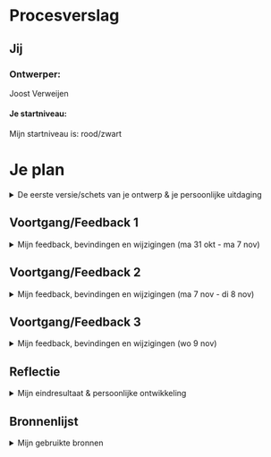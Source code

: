 # Procesverslag

## Jij

### Ontwerper:
Joost Verweijen

#### Je startniveau:
Mijn startniveau is: rood/zwart




# Je plan

<details>
  <summary>De eerste versie/schets van je ontwerp & je persoonlijke uitdaging</summary>

  ### De eerste versie/schets:
  <img src="https://user-images.githubusercontent.com/82580473/199129038-54fe5865-4f17-475f-bd45-04dbc51608a2.jpg" width="375px" alt="eerste versie/schets">
  
  #### Concept:
  Door met de zaklamp te zoeken naar de lampen en geesten in het donker,
  kom je achter steeds meer informatie over Gengar door de verschillende Pokémon generaties heen. Hiermee ontstaat er een soort gamification in mijn website. En pas op   dat je niet schrikt van Gengar en zijn mede-geesten!


  ### Je ambitie: 
  Aan deze technieken/punten wil ik werken:
  - Een volledig interactieve website maken
  - Gebruik maken van CSS-animaties
  - Veel JavaScript gebruiken, bijvoorbeeld om de plek van de lampen de randomizen
  - Mijn oorspronkelijke idee volledig uitwerken
  
  ### De tweede versie/digitale uitwerking:
  ![image](https://user-images.githubusercontent.com/82580473/200901429-9e9eb7e7-68d5-4baa-93e4-bdf440f15cfb.png)

 
</details>




## Voortgang/Feedback 1

<details>
  <summary>Mijn feedback, bevindingen en wijzigingen (ma 31 okt - ma 7 nov)</summary>
  
  ### Feedback:
  - Het concept past echt helemaal bij het onderwerp. Wie Pokemon heeft gespeeld vroeger kent dit concept van de grotten die je in de game moest ontdekken en weet dat je dit soort type pokemon tegenkwam hier.
  - Dit concept is zeer uniek, kan wat mij betreft niet sterker. Interactief zeer sterk, met as much progressive disclosure as possible.
  - Leuke easter eggs zijn dat je andere pokemon en dergelijke kunt vinden met je zaklamp.
  

  ### Bevinding 1:
  Ik kreeg de tip om nog ergens in de website een overzicht van de tijdlijn te plaatsen, zodat je niet hoeft te zoeken naar alle lampen om alle informatie te onthullen.

  #### Oplossing:
  Dit ga ik niet doen, want dan verdwijnt het spel element een beetje. Het heeft me wel op een idee gebracht om de gebruiker een soort feed forward te geven over hoeveel torches er nog gevonden moeten worden en welke al gevonden zijn.

  
  ### Bevinding 2:
  Daarnaast kreeg ik de suggestie om eventueel van thema te kunnen switchen in de website, dus dat ik meer Pokémon dan alleen Gengar behandel. Zo zou de gebruiker dan kunnen switchen van een geesten-thema naar bijvoorbeeld een gras-thema.

  #### Oplossing:
  Ook hier ga ik niks mee doen, Gengar is een geest Pokémon en ik vind het dus niet nodig om van thema te veranderen, want dit ondermijnd een beetje het thema en doel van de website. Wat hier ook mee te maken heeft is light- en dark-mode. Dit zou natuurlijk een mooie toevoeging zijn, echter omdat mijn website een geesten-thema heeft en draait om het vinden van objecten met een zaklamp in een donkere ruimte, zal mijn website enkel een dark mode hebben.
  
 
  ### Bevinding 3:
  Om de interface elke keer als je hem opstart uniek te houden, kan ik de plaatsing van de elementen gaan randomizen, zodat het spelelement er een beetje in blijft.
  
  #### Oplossing:
  Dit is een erg goed idee en ik moet dit goed gaan uitwerken. Wat je hieronder ook zal zien is dat het volledig randomizen van de torches niet gaat lukken aangezien elementen dan over elkaar heen zullen vallen. Ik heb hier uiteindelijk een oplossing voor bedacht.
  
  
  ### Progressie
  Ik ben gestart met het maken van de flashlight overlay op basis van [deze bron](https://codemyui.com/flashlight-mouse-pointer/).
  Ook had ik alvast een paar rondvliegende geesten toegevoegd, dit zag er als volgt uit.
  ![image](https://user-images.githubusercontent.com/82580473/200903094-01a7692a-9263-4740-a229-b3b2568dbd79.png)
  
  Vervolgens moest er iets gebeuren als er op de torch geklikt werd, namelijk een verschijnende section, de torch moet aan gaan en de volgende torch moet verschijnen.
  Dit alles zet ik in een function, welke bij een klik op de torch wordt uitgevoerd door een EventListener.
  ```js
  const Torch1 = document.querySelector('a:first-of-type img')
  Torch1.addEventListener('click', Section1)
  ```
  Dit gaf vervolgens het volgende resultaat.
  ![image](https://user-images.githubusercontent.com/82580473/200904665-763d7b7a-59fa-4b92-90ad-4df157ca427e.png)
  
  Zoals je kan zien verdwijnt de tweede torch nu echter niet in het donker. Zelf kon ik niet uitvogelen hoe dit op te lossen was, dus met behulp van Jeffrey is de volgende code nodig geweest om tot de oplossing te komen: er moest een hover state komen op de a om de img heen die de torch zichtbaar zou maken, en anders moet deze dus op `display: none` staan.
  ![image](https://user-images.githubusercontent.com/82580473/200905114-a6a90825-fd65-4f7d-a5e7-302141576508.png)

  Hierna ben ik aan de slag gegaan met de styling van de informatie-vlakken op basis van mijn digitale uitwerking.
  ![image](https://user-images.githubusercontent.com/82580473/200905351-8ff66728-d879-477c-8e5d-cf88b0fddc1f.png)

  Nu moesten mijn torches gaan genereren op random plekken. Dit wilde ik ten eerste doen door deze te laten genereren binnen een bepaald kader over het hele scherm. Het probleem daarmee was echter dat hierdoor soms de torches onder sections of andere torches genereerden.
  
  ![image](https://user-images.githubusercontent.com/82580473/200906267-05c6c062-da29-493a-8f65-e554576c37ea.png)
  
  Dit moest dus op een andere manier aangepakt worden. Ik kwam op het idee om het scherm op te delen in vijf vlakken, en de torches en sections op basis van deze vlakken te positioneren.
  ![image](https://user-images.githubusercontent.com/82580473/200906519-d662b5f9-bd7c-4ed4-9da6-a5adb3ae9759.png)

  Deze vlakken en de benodigde data heb ik vervolgens doorvertaald naar opjects, en deze in een array gezet. Vervolgens heb ik ervoor gezorgd dat elke section een random object in deze array toegewezen kreeg waardoor deze op 'random' posities kwamen te staan.
  ```js
  // Uit de array wordt random 1 van de 5 objects gekozen en vervolgens uit array verwijderd, de data uit de object wordt
    // doorgestuurd in de vorm van CSS variabelen
    const rdmNumber1 = Math.floor(Math.random() * Positioning.length)
    const Position = Positioning[rdmNumber1]
    Positioning.splice(rdmNumber1, 1)
    document.documentElement.style.setProperty('--section-one-top', Position.top + "vh")
    document.documentElement.style.setProperty('--section-one-left', Position.left + "vw")
    document.documentElement.style.setProperty('--section-one-placement', Position.sectiontop + "vh")
    document.documentElement.style.setProperty('--section-one-blur', Position.blur1 + "% " + Position.blur2 + "%")

    // Op basis van de positie van de torch wordt de section óf links óf rechts hiervan geplaatst
    if (Position.left > 70) {
        document.documentElement.style.setProperty('--section-one-side', -17 + "vw")
    } else {
        document.documentElement.style.setProperty('--section-one-side', 12 + "vw")
    }
  ```

</details>




## Voortgang/Feedback 2

<details>
  <summary>Mijn feedback, bevindingen en wijzigingen (ma 7 nov - di 8 nov)</summary>
  
  ### Bevinding 1:
  Omschrijving van wat er nog niet orde was (tekst en afbeeding(en)).

  #### oplossing:
  Beschrijving hoe je het hebt hebt opgelost of als het niet gelukt is hoe je het zou oplossen (tekst en afbeeding(en)).



  ### Bevinding 2:
  Omschrijving van wat er nog niet orde was (tekst en afbeeding(en)).

  #### oplossing:
  Beschrijving hoe je het hebt hebt opgelost of als het niet gelukt is hoe je het zou oplossen (tekst en afbeeding(en)).



  ### Bevinding 3:
  ...

</details>




## Voortgang/Feedback 3

<details>
  <summary>Mijn feedback, bevindingen en wijzigingen (wo 9 nov)</summary>
  
  ### Bevinding 1:
  Omschrijving van wat er nog niet orde was (tekst en afbeeding(en)).

  #### oplossing:
  Beschrijving hoe je het hebt hebt opgelost of als het niet gelukt is hoe je het zou oplossen (tekst en afbeeding(en)).



  ### Bevinding 2:
  Omschrijving van wat er nog niet orde was (tekst en afbeeding(en)).

  #### oplossing:
  Beschrijving hoe je het hebt hebt opgelost of als het niet gelukt is hoe je het zou oplossen (tekst en afbeeding(en)).



  ### Bevinding 3:
  ...

</details>




## Reflectie

<details>
  <summary>Mijn eindresultaat & persoonlijke ontwikkeling</summary>

  ### Je uitkomst - karakteristiek screenshot(s):
  ![image](https://user-images.githubusercontent.com/82580473/200897572-ed3948cb-d5a4-45e8-82fd-d0314ef41ef7.png)
  ![image](https://user-images.githubusercontent.com/82580473/200897248-1f6b94c7-3347-4ece-a006-c9c872aacfca.png)
  ![image](https://user-images.githubusercontent.com/82580473/200900065-35e858ac-6e3a-4772-b014-95dc697798cd.png)
  
  Ik ben erg blij met mijn uiteindelijke resultaat en het is eigenlijk precies zo geworden zoals ik het voor ogen had. Ik wilde graag veel JavaScript in mijn ontwerp betrekken, en dit is dan ook goed gelukt. Daarnaast heb ik naar mijn mening een erg unieke site gebouwd welke erg goed past bij mijn gekozen karakter.

  ### Dit ging goed/Heb ik geleerd: 
  - Het creëren van een zaklamp effect door middel van CSS en JavaScript
  - Het randomizen van de positie van vijf verschillende torches en informatie-vlakken en het zo positioneren dat de interface mooi blijft
  - Het maken van (simpele) CSS animaties om de website wat levendiger en meer responsive te maken
  - Gamification aan mijn website toevoegen: dit maakt het wat interessanter dan een simpele statische website

  ### Dit was lastig/Is niet gelukt:
  Uiteindelijk is alles wat ik van te voren bedacht had te gaan maken gelukt. Toch kan ik nog wel een aantal dingen bedenken die ik had kunnen toevoegen als ik wat meer tijd en kennis had gehad.
  - Voor elke generatie een soort van slider maken die scrollt door verschillende onderwepen, waarin informatie over Gengar te vinden is (bijvoorbeeld eerst een slide met basis informatie, daarna een slide met afbeeldingen van de games die bij die generatie horen, en eentje met zijn statistieken in die games)
  - Een tip die ik kreeg in een feedbackronde: aangeven aan de gebruiker of deze 'warm' of 'koud' is bij het zoeken naar een torch, dit was me echter nog iets te lastig om dit even snel te doen aangezien dit dan gebaseerd moest worden op de random posities van de torches
  - Meer, en misschien iets meer ingewikkelde CSS animaties toevoegen. Ik heb dit minder gedaan omdat ik het leuker vond om op JavaScript te focussen

  <img src="readme-images/dummy-plaatje.jpg" width="375px" alt="bummer">
</details>




## Bronnenlijst

<details>
<summary>Mijn gebruikte bronnen</summary>

### Afbeeldingen
1. https://www.artstation.com/artwork/3o1b5D
2. https://bulbapedia.bulbagarden.net/wiki/Gengar_(Pok%C3%A9mon)#Trivia
3. https://opengameart.org/content/simple-torch-animation-16x16
4. https://princess-gothimu.tumblr.com/post/148589397793

### Geluiden
1. https://www.youtube.com/watch?v=MGoxCn4G33k
2. https://www.youtube.com/watch?v=7eJZ1GtFpVE
3. https://www.youtube.com/watch?v=QhJaPElJwLI
4. https://www.youtube.com/watch?v=ghObc6JGY88

### Informatie
1. https://pokemondb.net/pokedex/gengar#dex-basics
2. https://bulbapedia.bulbagarden.net/wiki/Gengar_(Pok%C3%A9mon)#Trivia

### Code
1. https://www.w3schools.com/css/css3_animations.asp
2. https://stackoverflow.com/questions/42753228/basic-javascript-random-positioning
3. https://quickref.me/get-a-random-item-and-remove-it-from-an-array
4. https://www.codespeedy.com/play-audio-with-time-delay-javascript/
5. https://css-tricks.com/snippets/css/css-box-shadow/
6. https://pragmaticpineapple.com/smoothly-reverting-css-animations/
7. https://stackoverflow.com/questions/8566090/how-can-i-delay-a-hover-effect-in-css
8. https://codemyui.com/flashlight-mouse-pointer/
9. Sanne en Jeffrey

</details>
